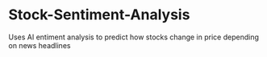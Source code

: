 # Stock-Sentiment-Analysis
Uses AI entiment analysis to predict how stocks change in price depending on news headlines
